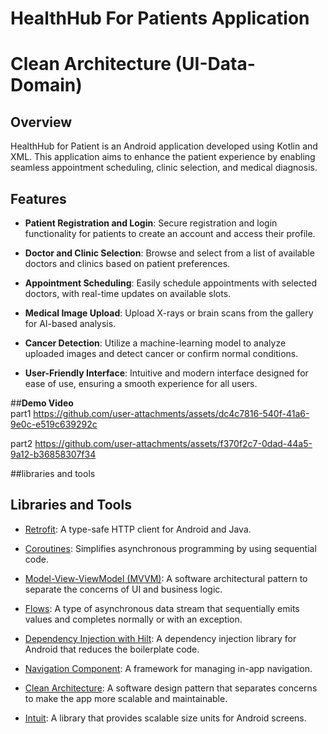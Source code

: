 # HealthHub For Patients Application

# Clean Architecture (UI-Data-Domain)

## Overview
HealthHub for Patient is an Android application developed using Kotlin and XML. This application aims to enhance the patient experience by enabling seamless appointment scheduling, clinic selection, and medical diagnosis.

## Features

- **Patient Registration and Login**: Secure registration and login functionality for patients to create an account and access their profile.

- **Doctor and Clinic Selection**: Browse and select from a list of available doctors and clinics based on patient preferences.

- **Appointment Scheduling**: Easily schedule appointments with selected doctors, with real-time updates on available slots.

- **Medical Image Upload**: Upload X-rays or brain scans from the gallery for AI-based analysis.

- **Cancer Detection**: Utilize a machine-learning model to analyze uploaded images and detect cancer or confirm normal conditions.

- **User-Friendly Interface**: Intuitive and modern interface designed for ease of use, ensuring a smooth experience for all users.


##**Demo Video**<br/>
part1
https://github.com/user-attachments/assets/dc4c7816-540f-41a6-9e0c-e519c639292c

part2
https://github.com/user-attachments/assets/f370f2c7-0dad-44a5-9a12-b36858307f34

##libraries and tools

## Libraries and Tools

- [Retrofit](https://square.github.io/retrofit/): A type-safe HTTP client for Android and Java.

- [Coroutines](https://kotlinlang.org/docs/coroutines-overview.html): Simplifies asynchronous programming by using sequential code.

- [Model-View-ViewModel (MVVM)](https://developer.android.com/jetpack/guide#recommended-app-arch): A software architectural pattern to separate the concerns of UI and business logic.

- [Flows](https://kotlinlang.org/docs/flow.html): A type of asynchronous data stream that sequentially emits values and completes normally or with an exception.

- [Dependency Injection with Hilt](https://developer.android.com/training/dependency-injection/hilt-android): A dependency injection library for Android that reduces the boilerplate code.

- [Navigation Component](https://developer.android.com/guide/navigation): A framework for managing in-app navigation.

- [Clean Architecture](https://developer.android.com/jetpack/guide): A software design pattern that separates concerns to make the app more scalable and maintainable.

- [Intuit](https://github.com/intuit/sdp): A library that provides scalable size units for Android screens.

